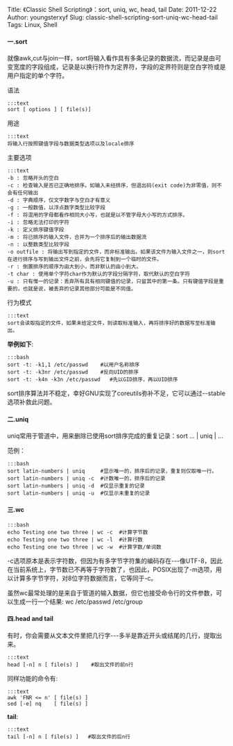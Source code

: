 Title: 《Classic Shell Scripting》：sort, uniq, wc, head, tail
Date: 2011-12-22
Author: youngsterxyf
Slug: classic-shell-scripting-sort-uniq-wc-head-tail
Tags: Linux, Shell

#### 一.sort

就像awk,cut与join一样，sort将输入看作具有多条记录的数据流，而记录是由可变宽度的字段组成，记录是以换行符作为定界符，字段的定界符则是空白字符或是用户指定的单个字符。

语法

    :::text
    sort [ options ] [ file(s)]

用途

    :::text
    将输入行按照键值字段与数据类型选项以及locale排序

主要选项

    :::text
    -b : 忽略开头的空白
    -c : 检查输入是否已正确地排序。如输入未经排序，但退出码(exit code)为非零值，则不会有任何输出
    -d : 字典顺序，仅文字数字与空白才有意义
    -g : 一般数值，以浮点数字类型比较字段
    -f : 将混用的字母都看作相同大小写，也就是以不管字母大小写的方式排序。
    -i : 忽略无法打印的字符
    -k : 定义排序键值字段
    -m : 将已排序的输入文件，合并为一个排序后的输出数据流
    -n : 以整数类型比较字段
    -o outfile : 将输出写到指定的文件，而非标准输出。如果该文件为输入文件之一，则sort在进行排序与写到输出文件之前，会先将它复制到一个临时的文件。
    -r : 倒置排序的顺序为由大到小，而非默认的由小到大。
    -t char : 使用单个字符char作为默认的字段分隔字符，取代默认的空白字符
    -u : 只有惟一的记录：丢弃所有具有相同键值的记录，只留其中的第一条。只有键值字段是重要的，也就是说，被丢弃的记录其他部分可能是不同值。

行为模式

    :::text
    sort会读取指定的文件，如果未给定文件，则读取标准输入，再将排序好的数据写至标准输出。

**举例如下**:

    :::bash
    sort -t: -k1,1 /etc/passwd    #以用户名称排序
    sort -t: -k3nr /etc/passwd    #反向UID的排序
    sort -t: -k4n -k3n /etc/passwd   #先以GID排序，再以UID排序

sort排序算法并不稳定，幸好GNU实现了coreutils弥补不足，它可以通过--stable选项补救此问题。

#### 二.uniq

uniq常用于管道中，用来删除已使用sort排序完成的重复记录：sort ... | uniq | ...

范例：

    :::bash
    sort latin-numbers | uniq     #显示唯一的，排序后的记录，重复则仅取唯一行。
    sort latin-numbers | uniq -c  #计数唯一的，排序后的记录
    sort latin-numbers | uniq -d  #仅显示重复的记录
    sort latin-numbers | uniq -u  #仅显示未重复的记录

#### 三.wc

    :::bash
    echo Testing one two three | wc -c  #计算字节数
    echo Testing one two three | wc -l  #计算行数
    echo Testing one two three | wc -w  #计算字数/单词数

-c选项原本是表示字符数，但因为有多字节字符集的编码存在---像UTF-8，因此在当前系统上，字节数已不再等于字符数了，也因此，POSIX出现了-m选项，用以计算多字节字符，对8位字符数据而言，它等同于-c。

虽然wc最常处理的是来自于管道的输入数据，但它也接受命令行的文件参数，可以生成一行一个结果: wc /etc/passwd /etc/group

#### 四.head and tail

有时，你会需要从文本文件里把几行字---多半是靠近开头或结尾的几行，提取出来。

    :::text
    head [-n] n [ file(s) ]    #取出文件的前n行

同样功能的命令有:

    :::text
    awk 'FNR <= n' [ file(s) ]
    sed [-e] nq    [ file(s) ]

**tail**:

    :::text
    tail [-n] n [ file(s) ]   #取出文件的后n行

